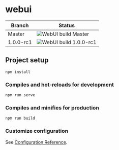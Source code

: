 # webui

| Branch | Status |
|-|-|
| Master | ![WebUI build Master](https://github.com/project-alice-assistant/webui/workflows/WebUI%20build/badge.svg?branch=master) |
| 1.0.0-rc1 | ![WebUI build 1.0.0-rc1](https://github.com/project-alice-assistant/webui/workflows/WebUI%20build/badge.svg?branch=1.0.0-rc1)

## Project setup
```
npm install
```

### Compiles and hot-reloads for development
```
npm run serve
```

### Compiles and minifies for production
```
npm run build
```

### Customize configuration
See [Configuration Reference](https://cli.vuejs.org/config/).
